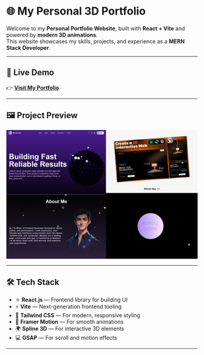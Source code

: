 # 🌐 My Personal 3D Portfolio

Welcome to my **Personal Portfolio Website**, built with **React + Vite** and powered by **modern 3D animations**.  
This website showcases my skills, projects, and experience as a **MERN Stack Developer**.

---

## 🚀 Live Demo
👉 [**Visit My Portfolio**](https://my-personal-portfolio3d.netlify.app/)  

---

## 🖼️ Project Preview
![Portfolio Banner](src/demo/banner.png)

---

## 🛠️ Tech Stack

- ⚛️ **React.js** — Frontend library for building UI  
- ⚡ **Vite** — Next-generation frontend tooling  
- 🎨 **Tailwind CSS** — For modern, responsive styling  
- 🧩 **Framer Motion** — For smooth animations  
- 🌍 **Spline 3D** — For interactive 3D elements  
- 💻 **GSAP** — For scroll and motion effects  

---
